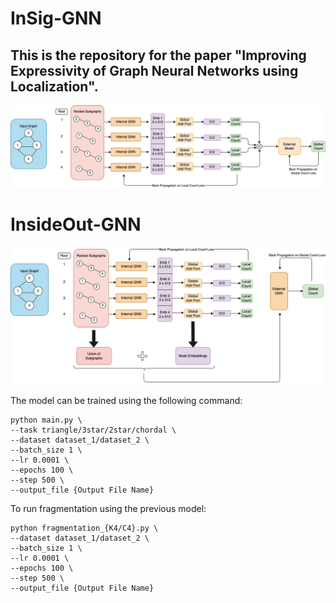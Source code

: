 # InSig-GNN

## This is the repository for the paper "**Improving Expressivity of Graph Neural Networks using Localization**".

![model_new](Image/model_new.png)

# InsideOut-GNN

![model](Image/model.png)

The model can be trained using the following command:

```shell
python main.py \
--task triangle/3star/2star/chordal \
--dataset dataset_1/dataset_2 \
--batch_size 1 \
--lr 0.0001 \
--epochs 100 \
--step 500 \
--output_file {Output File Name}
```

To run fragmentation using the previous model:

```shell
python fragmentation_{K4/C4}.py \
--dataset dataset_1/dataset_2 \
--batch_size 1 \
--lr 0.0001 \
--epochs 100 \
--step 500 \
--output_file {Output File Name}
```
